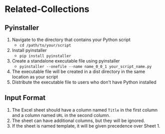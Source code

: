 # Related-Collections


## Pyinstaller

1. Navigate to the directory that contains your Python script
    - `cd /path/to/your/script`
2. Install pyinstaller
    - `pip install pyinstaller`
3. Create a standalone executable file using pyinstaller
    -  `pyinstaller --onefile --name name_0_0_1 your_script_name.py`
4. The executable file will be created in a dist directory in the same location as your script
5. Distribute the executable file to users who don't have Python installed



## Input Format

1. The Excel sheet should have a column named `Title` in the first column and a column named `URL` in the second column. 
2. The sheet can have additional columns, but they will be ignored. 
3. If the sheet is named template, it will be given precedence over Sheet 1.
